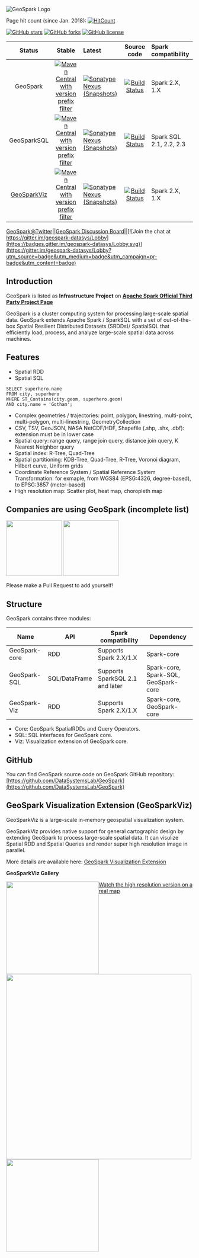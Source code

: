 ![GeoSpark Logo](http://www.public.asu.edu/~jiayu2/geospark/logo.png)

Page hit count (since Jan. 2018): [![HitCount](http://hits.dwyl.io/DataSystemsLab/GeoSpark.svg)](http://hits.dwyl.io/DataSystemsLab/GeoSpark)

[![GitHub stars](https://img.shields.io/github/stars/DatasystemsLab/GeoSpark.svg?style=social&label=Star&maxAge=2592000)](https://GitHub.com/DatasystemsLab/GeoSpark/stargazers/)   [![GitHub forks](https://img.shields.io/github/forks/DatasystemsLab/GeoSpark.svg?style=social&label=Fork&maxAge=2592000)](https://github.com/DatasystemsLab/GeoSpark/network)   [![GitHub license](https://img.shields.io/github/license/DatasystemsLab/GeoSpark.svg)](https://github.com/DataSystemsLab/GeoSpark/blob/master/LICENSE)


| Status   |      Stable    | Latest | Source code|Spark compatibility|
|:----------:|:-------------:|:------|:------:|:------|
| GeoSpark |  [![Maven Central with version prefix filter](https://img.shields.io/maven-central/v/org.datasyslab/geospark.svg)](http://datasystemslab.github.io/GeoSpark/news/GeoSpark-All-Modules-Maven-Central-Coordinates/) | [![Sonatype Nexus (Snapshots)](https://img.shields.io/nexus/s/https/oss.sonatype.org/org.datasyslab/geospark.svg)](http://datasystemslab.github.io/GeoSpark/news/GeoSpark-All-Modules-Maven-Central-Coordinates/) | [![Build Status](https://travis-ci.org/DataSystemsLab/GeoSpark.svg?branch=master)](https://travis-ci.org/DataSystemsLab/GeoSpark)|Spark 2.X, 1.X|
| GeoSparkSQL |  [![Maven Central with version prefix filter](https://img.shields.io/maven-central/v/org.datasyslab/geospark-sql_2.3.svg)](http://datasystemslab.github.io/GeoSpark/news/GeoSpark-All-Modules-Maven-Central-Coordinates/) | [![Sonatype Nexus (Snapshots)](https://img.shields.io/nexus/s/https/oss.sonatype.org/org.datasyslab/geospark-sql.svg)](http://datasystemslab.github.io/GeoSpark/news/GeoSpark-All-Modules-Maven-Central-Coordinates/) | [![Build Status](https://travis-ci.org/DataSystemsLab/GeoSpark.svg?branch=master)](https://travis-ci.org/DataSystemsLab/GeoSpark)| Spark SQL 2.1, 2.2, 2.3|
| [GeoSparkViz](https://github.com/DataSystemsLab/GeoSpark/tree/master/viz) |   [![Maven Central with version prefix filter](https://img.shields.io/maven-central/v/org.datasyslab/geospark-viz.svg)](http://datasystemslab.github.io/GeoSpark/news/GeoSpark-All-Modules-Maven-Central-Coordinates/) | [![Sonatype Nexus (Snapshots)](https://img.shields.io/nexus/s/https/oss.sonatype.org/org.datasyslab/geospark-viz.svg)](http://datasystemslab.github.io/GeoSpark/news/GeoSpark-All-Modules-Maven-Central-Coordinates/) | [![Build Status](https://travis-ci.org/DataSystemsLab/GeoSpark.svg?branch=master)](https://travis-ci.org/DataSystemsLab/GeoSpark)|Spark 2.X, 1.X|

[GeoSpark@Twitter](https://twitter.com/GeoSpark_ASU)||[GeoSpark Discussion Board](https://groups.google.com/forum/#!forum/geospark-discussion-board)||[![Join the chat at https://gitter.im/geospark-datasys/Lobby](https://badges.gitter.im/geospark-datasys/Lobby.svg)](https://gitter.im/geospark-datasys/Lobby?utm_source=badge&utm_medium=badge&utm_campaign=pr-badge&utm_content=badge)

## Introduction

GeoSpark is listed as **Infrastructure Project** on [**Apache Spark Official Third Party Project Page**](http://spark.apache.org/third-party-projects.html)

GeoSpark is a cluster computing system for processing large-scale spatial data. GeoSpark extends Apache Spark / SparkSQL with a set of out-of-the-box Spatial Resilient Distributed Datasets (SRDDs)/ SpatialSQL that efficiently load, process, and analyze large-scale spatial data across machines.

## Features

* Spatial RDD
* Spatial SQL

```
SELECT superhero.name
FROM city, superhero
WHERE ST_Contains(city.geom, superhero.geom)
AND city.name = 'Gotham';
```
* Complex geometries / trajectories: point, polygon, linestring, multi-point, multi-polygon, multi-linestring, GeometryCollection
* CSV, TSV, GeoJSON, NASA NetCDF/HDF, Shapefile (.shp, .shx, .dbf): extension must be in lower case
* Spatial query: range query, range join query, distance join query, K Nearest Neighbor query
* Spatial index: R-Tree, Quad-Tree
* Spatial partitioning: KDB-Tree, Quad-Tree, R-Tree, Voronoi diagram, Hilbert curve, Uniform grids
* Coordinate Reference System / Spatial Reference System Transformation: for exmaple, from WGS84 (EPSG:4326, degree-based), to EPSG:3857 (meter-based)
* High resolution map: Scatter plot, heat map, choropleth map

## Companies are using GeoSpark (incomplete list)

[<img src="https://www.bluedme.com/wp-content/uploads/2015/10/cropped-LOGO-Blue-DME-PNG-3.png" width="150">](https://www.bluedme.com/) [<img src="https://retailrecharged.com/wp-content/uploads/2017/10/logo.png" width="150">](https://www.gyana.co.uk/)

Please make a Pull Request to add yourself!

## Structure


GeoSpark contains three modules:

| Name  |  API |  Spark compatibility|Dependency|
|---|---|---|---|
| GeoSpark-core  | RDD  | Supports Spark 2.X/1.X  | Spark-core|
| GeoSpark-SQL  | SQL/DataFrame  |  Supports SparkSQL 2.1 and later | Spark-core, Spark-SQL, GeoSpark-core|
|  GeoSpark-Viz |  RDD |  Supports Spark 2.X/1.X |Spark-core, GeoSpark-core|

* Core: GeoSpark SpatialRDDs and Query Operators. 
* SQL: SQL interfaces for GeoSpark core.
* Viz: Visualization extension of GeoSpark core.

## GitHub

You can find GeoSpark source code on GeoSpark GitHub repository: [https://github.com/DataSystemsLab/GeoSpark](https://github.com/DataSystemsLab/GeoSpark)


## GeoSpark Visualization Extension (GeoSparkViz)
GeoSparkViz is a large-scale in-memory geospatial visualization system.

GeoSparkViz provides native support for general cartographic design by extending GeoSpark to process large-scale spatial data. It can visulize Spatial RDD and Spatial Queries and render super high resolution image in parallel.

More details are available here: [GeoSpark Visualization Extension](https://github.com/DataSystemsLab/GeoSpark/tree/master/viz) 

**GeoSparkViz Gallery**


<img style="float: left;" src="http://www.public.asu.edu/~jiayu2/geospark/picture/usrail.png" width="250">

[Watch the high resolution version on a real map](http://www.public.asu.edu/~jiayu2/geospark/picture/overlay.html)

<img src="http://www.public.asu.edu/~jiayu2/geospark/picture/heatmapnycsmall.png" width="500">

<img src="http://www.public.asu.edu/~jiayu2/geospark/picture/ustweet.png" width="250">